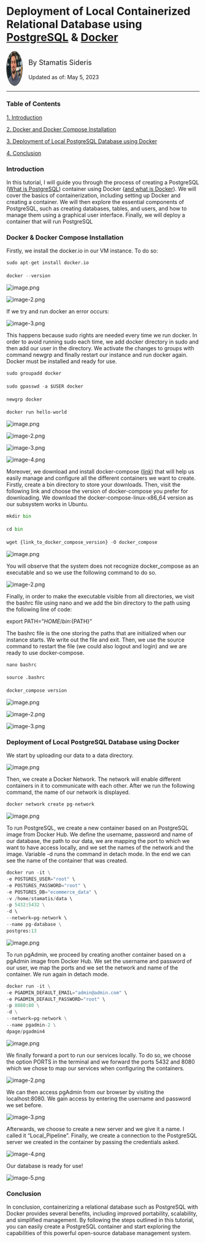 # Deployment of Local Containerized Relational Database using [PostgreSQL](https://kinsta.com/knowledgebase/what-is-postgresql/) & [Docker](https://www.docker.com)

<!--
```python
from IPython.display import display, HTML
display(HTML('<div style="display: flex;"> \
             <img src="Images/author_pic.jpg" alt="author profile pic" style="width:8%; \
                     border-radius:100%; border: 1px solid black;"/> \
             <div style="float: right; margin-left:3%"> \
             <p style=" font-size: 130%; margin-top:10%; ">By Stamatis Sideris</p> \
             <p style="font-size: 100%;">Updated as of: May 5, 2023</p> \
             </div> \
             </div>'))
```
-->

<div style="display: flex;">              <img src="images/author_pic.jpg" alt="author profile pic" style="width:8%;                      border-radius:100%; border: 1px solid black;"/>              <div style="float: right; margin-left:3%">              <p style=" font-size: 130%; margin-top:10%; ">By Stamatis Sideris</p>              <p style="font-size: 100%;">Updated as of: May 5, 2023</p>              </div>              </div>

-------------------------------------------------------------------------------------------------------------------------------

### Table of Contents

[1. Introduction](#introduction)

[2. Docker and Docker Compose Installation](#docker-and-docker-compose-installation)

[3. Deployment of Local PostgreSQL Database using Docker](#deployment-of-local-postgresql-database-using-docker)

[4. Conclusion](#conclusion)

### Introduction

In this tutorial, I will guide you through the process of creating a PostgreSQL ([What is PostgreSQL](https://kinsta.com/knowledgebase/what-is-postgresql/)) container using Docker ([and what is Docker](https://www.docker.com)). We will cover the basics of containerization, including setting up Docker and creating a container. We will then explore the essential components of PostgreSQL, such as creating databases, tables, and users, and how to manage them using a graphical user interface. Finally, we will deploy a container that will run PostgreSQL 

### Docker & Docker Compose Installation

Firstly, we install the docker.io in our VM instance. To do so:



```python
sudo apt-get install docker.io

docker --version
```

![image.png](attachment:image.png)

![image-2.png](attachment:image-2.png)

If we try and run docker an error occurs:

![image-3.png](attachment:image-3.png)

This happens because sudo rights are needed every time we run docker. In order to avoid running sudo each time, we add docker directory in sudo and then add our user in the directory. We activate the changes to groups with command newgrp and finally restart our instance and run docker again. Docker must be installed and ready for use.


```python
sudo groupadd docker

sudo gpasswd -a $USER docker

newgrp docker

docker run hello-world
```

![image.png](attachment:image.png)

![image-2.png](attachment:image-2.png)

![image-3.png](attachment:image-3.png)

![image-4.png](attachment:image-4.png)

Moreover, we download and install docker-compose ([link](https://github.com/docker/compose/releases)) that will help us easily manage and configure all the different containers we want to create. Firstly, create a bin directory to store your downloads. Then, visit the following link and choose the version of docker-compose you prefer for downloading. We download the docker-compose-linux-x86_64 version as our subsystem works in Ubuntu.


```python
mkdir bin

cd bin

wget {link_to_docker_compose_version} -O docker_compose
```

![image.png](attachment:image.png)

You will observe that the system does not recognize docker_compose as an executable and so we use the following command to do so.

![image-2.png](attachment:image-2.png)

Finally, in order to make the executable visible from all directories, we visit the bashrc file using nano and we add the bin directory to the path using the following line of code:

export PATH=”${HOME}/bin:${PATH}”

The bashrc file is the one storing the paths that are initialized when our instance starts. We write out the file and exit. Then, we use the source command to restart the file (we could also logout and login) and we are ready to use docker-compose.



```python
nano bashrc

source .bashrc

docker_compose version
```

![image.png](attachment:image.png)

![image-2.png](attachment:image-2.png)

![image-3.png](attachment:image-3.png)

### Deployment of Local PostgreSQL Database using Docker

We start by uploading our data to a data directory.

![image.png](attachment:image.png)

Then, we create a Docker Network. The network will enable different containers in it to communicate with each other. After we run the following command, the name of our network is displayed.


```python
docker network create pg-network
```

![image.png](attachment:image.png)

To run PostgreSQL, we create a new container based on an PostgreSQL image from Docker Hub. We define the username, password and name of our database, the path to our data, we are mapping the port to which we want to have access locally, and we set the names of the network and the image. Variable -d runs the command in detach mode. In the end we can see the name of the container that was created.


```python
docker run -it \
-e POSTGRES_USER="root" \
-e POSTGRES_PASSWORD="root" \
-e POSTGRES_DB="ecommerce_data" \
-v /home/stamatis/data \ 
-p 5432:5432 \
-d \ 
--network=pg-network \ 
--name pg-database \
postgres:13
```

![image.png](attachment:image.png)

To run pgAdmin, we proceed by creating another container based on a pgAdmin image from Docker Hub. We set the username and password of our user, we map the ports and we set the network and name of the container. We run again in detach mode.


```python
docker run -it \
-e PGADMIN_DEFAULT_EMAIL="admin@admin.com" \
-e PGADMIN_DEFAULT_PASSWORD="root" \
-p 8080:80 \
-d \
--network=pg-network \
--name pgadmin-2 \
dpage/pgadmin4
```

![image.png](attachment:image.png)

We finally forward a port to run our services locally. To do so, we choose the option PORTS in the terminal and we forward the ports 5432 and 8080 which we chose to map our services when configuring the containers.

![image-2.png](attachment:image-2.png)

We can then access pgAdmin from our browser by visiting the localhost:8080. We gain access by entering the username and password we set before.

![image-3.png](attachment:image-3.png)

Afterwards, we choose to create a new server and we give it a name. I called it “Local_Pipeline”. Finally, we create a connection to the PostgreSQL server we created in the container by passing the credentials asked.

![image-4.png](attachment:image-4.png)


Our database is ready for use!


![image-5.png](attachment:image-5.png)

### Conclusion

In conclusion, containerizing a relational database such as PostgreSQL with Docker provides several benefits, including improved portability, scalability, and simplified management. By following the steps outlined in this tutorial, you can easily create a PostgreSQL container and start exploring the capabilities of this powerful open-source database management system.
